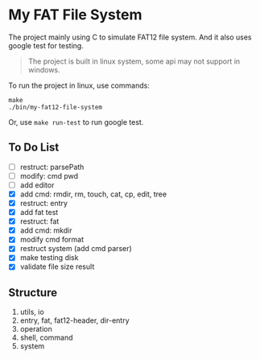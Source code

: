 # My FAT File System

The project mainly using C to simulate FAT12 file system. And it also uses google test for testing.

> The project is built in linux system, some api may not support in windows.

To run the project in linux, use commands:

```shell
make
./bin/my-fat12-file-system
```

Or, use ```make run-test``` to run google test.

## To Do List

- [ ] restruct: parsePath
- [ ] modify: cmd pwd
- [ ] add editor
- [x] add cmd: rmdir, rm, touch, cat, cp, edit, tree
- [x] restruct: entry
- [x] add fat test
- [x] restruct: fat
- [x] add cmd: mkdir
- [x] modify cmd format
- [x] restruct system (add cmd parser)
- [x] make testing disk
- [x] validate file size result

## Structure

1. utils, io
2. entry, fat, fat12-header, dir-entry
3. operation
4. shell, command
5. system
